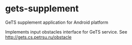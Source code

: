 # gets-supplement
GeTS supplement application for Android platform

Implements input obstacles interface for GeTS service. See http://gets.cs.petrsu.ru/obstacle
